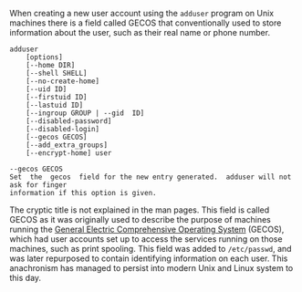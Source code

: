 When creating a new user account using the `adduser` program on Unix machines there is a field called GECOS that conventionally used to store information about the user, such as their real name or phone number.

```
adduser 
	[options] 
	[--home DIR]
	[--shell SHELL]
	[--no-create-home]
	[--uid ID]
	[--firstuid ID]
	[--lastuid ID]
	[--ingroup GROUP | --gid  ID] 
	[--disabled-password] 
	[--disabled-login]
	[--gecos GECOS]
	[--add_extra_groups]
	[--encrypt-home] user

--gecos GECOS
Set  the  gecos  field for the new entry generated.  adduser will not ask for finger 
information if this option is given.
```

The cryptic title is not explained in the man pages.  This field is called GECOS as it was originally used to describe the purpose of machines running the [General Electric Comprehensive Operating System](https://en.wikipedia.org/wiki/General_Comprehensive_Operating_System) (GECOS), which had user accounts set up to access the services running on those machines, such as print spooling.  This field was added to `/etc/passwd`, and was later repurposed to contain identifying information on each user.  This anachronism has managed to persist into modern Unix and Linux system to this day.